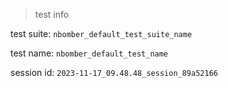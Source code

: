 > test info

test suite: `nbomber_default_test_suite_name`

test name: `nbomber_default_test_name`

session id: `2023-11-17_09.48.48_session_89a52166`

